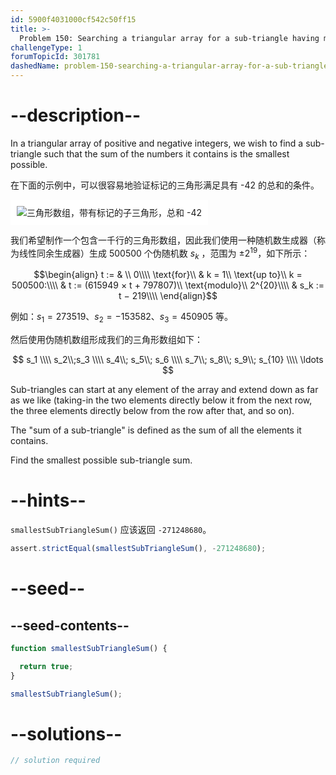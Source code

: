 ```yaml
---
id: 5900f4031000cf542c50ff15
title: >-
  Problem 150: Searching a triangular array for a sub-triangle having minimum-sum
challengeType: 1
forumTopicId: 301781
dashedName: problem-150-searching-a-triangular-array-for-a-sub-triangle-having-minimum-sum
---
```


# --description--

In a triangular array of positive and negative integers, we wish to find a sub-triangle such that the sum of the numbers it contains is the smallest possible.

在下面的示例中，可以很容易地验证标记的三角形满足具有 -42 的总和的条件。

<img class="img-responsive center-block" alt="三角形数组，带有标记的子三角形，总和 -42" src="https://cdn.freecodecamp.org/curriculum/project-euler/searching-a-triangular-array-for-a-sub-triangle-having-minimum-sum.gif" style="background-color: white; padding: 10px;" />

我们希望制作一个包含一千行的三角形数组，因此我们使用一种随机数生成器（称为线性同余生成器）生成 500500 个伪随机数 $s_k$ ，范围为 $±2^{19}$，如下所示：

$$\begin{align}   t := & \\ 0\\\\
  \text{for}\\ & k = 1\\ \text{up to}\\ k = 500500:\\\\   & t := (615949 × t + 797807)\\ \text{modulo}\\ 2^{20}\\\\
  & s_k := t − 219\\\\ \end{align}$$

例如：$s_1 = 273519$、$s_2 = −153582$、$s_3 = 450905$ 等。

然后使用伪随机数组形成我们的三角形数组如下：

$$ s_1 \\\\
s_2\\;s_3 \\\\ s_4\\; s_5\\; s_6 \\\\
s_7\\; s_8\\; s_9\\; s_{10} \\\\ \ldots $$

Sub-triangles can start at any element of the array and extend down as far as we like (taking-in the two elements directly below it from the next row, the three elements directly below from the row after that, and so on).

The "sum of a sub-triangle" is defined as the sum of all the elements it contains.

Find the smallest possible sub-triangle sum.

# --hints--

`smallestSubTriangleSum()` 应该返回 `-271248680`。

```js
assert.strictEqual(smallestSubTriangleSum(), -271248680);
```

# --seed--

## --seed-contents--

```js
function smallestSubTriangleSum() {

  return true;
}

smallestSubTriangleSum();
```

# --solutions--

```js
// solution required
```
